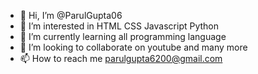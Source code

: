 - 👋 Hi, I’m @ParulGupta06
- 👀 I’m interested in HTML CSS Javascript Python
- 🌱 I’m currently learning all programming language
- 💞️ I’m looking to collaborate on youtube and many more
- 📫 How to reach me parulgupta6200@gmail.com
